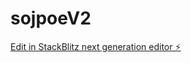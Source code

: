 # sojpoeV2

[Edit in StackBlitz next generation editor ⚡️](https://stackblitz.com/~/github.com/Razerface/sojpoeV2)